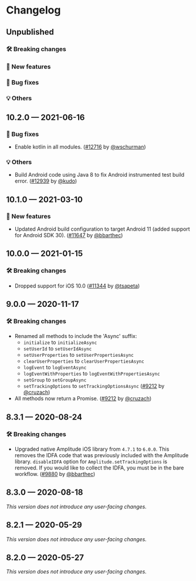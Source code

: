 # Changelog

## Unpublished

### 🛠 Breaking changes

### 🎉 New features

### 🐛 Bug fixes

### 💡 Others

## 10.2.0 — 2021-06-16

### 🐛 Bug fixes

- Enable kotlin in all modules. ([#12716](https://github.com/expo/expo/pull/12716) by [@wschurman](https://github.com/wschurman))

### 💡 Others

- Build Android code using Java 8 to fix Android instrumented test build error. ([#12939](https://github.com/expo/expo/pull/12939) by [@kudo](https://github.com/kudo))

## 10.1.0 — 2021-03-10

### 🎉 New features

- Updated Android build configuration to target Android 11 (added support for Android SDK 30). ([#11647](https://github.com/expo/expo/pull/11647) by [@bbarthec](https://github.com/bbarthec))

## 10.0.0 — 2021-01-15

### 🛠 Breaking changes

- Dropped support for iOS 10.0 ([#11344](https://github.com/expo/expo/pull/11344) by [@tsapeta](https://github.com/tsapeta))

## 9.0.0 — 2020-11-17

### 🛠 Breaking changes

- Renamed all methods to include the 'Async' suffix:
  - `initialize` to `initializeAsync`
  - `setUserId` to `setUserIdAsync`
  - `setUserProperties` to `setUserPropertiesAsync`
  - `clearUserProperties` to `clearUserPropertiesAsync`
  - `logEvent` to `logEventAsync`
  - `logEventWithProperties` to `logEventWithPropertiesAsync`
  - `setGroup` to `setGroupAsync`
  - `setTrackingOptions` to `setTrackingOptionsAsync`
([#9212](https://github.com/expo/expo/pull/9212/) by [@cruzach](https://github.com/cruzach))
- All methods now return a Promise. ([#9212](https://github.com/expo/expo/pull/9212/) by [@cruzach](https://github.com/cruzach))

## 8.3.1 — 2020-08-24

### 🛠 Breaking changes

- Upgraded native Amplitude iOS library from `4.7.1` to `6.0.0`. This removes the IDFA code that was previously included with the Amplitude library. `disableIDFA` option for `Amplitude.setTrackingOptions` is removed. If you would like to collect the IDFA, you must be in the bare workflow. ([#9880](https://github.com/expo/expo/pull/9880) by [@bbarthec](https://github.com/bbarthec))

## 8.3.0 — 2020-08-18

_This version does not introduce any user-facing changes._

## 8.2.1 — 2020-05-29

_This version does not introduce any user-facing changes._

## 8.2.0 — 2020-05-27

_This version does not introduce any user-facing changes._
